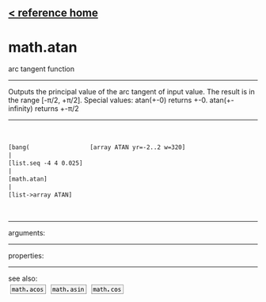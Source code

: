 [< reference home](ceammc_lib.html)
---

# math.atan


arc tangent function

---

Outputs the principal value of the arc tangent of input value. The result is in
            the range [-π/2, +π/2].
Special values:
atan(+-0) returns +-0.
atan(+-infinity) returns +-π/2
<br>


---


```


[bang(                 [array ATAN yr=-2..2 w=320]
|
[list.seq -4 4 0.025]
|
[math.atan]
|
[list->array ATAN]

            
```

---
arguments:


---
properties:


---
see also:<br>
[![math.acos](img/object_math.acos.png)](math.acos.html)
[![math.asin](img/object_math.asin.png)](math.asin.html)
[![math.cos](img/object_math.cos.png)](math.cos.html)
